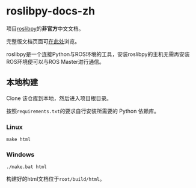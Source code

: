 # roslibpy-docs-zh

项目[roslibpy](https://github.com/gramaziokohler/roslibpy)的**非官方**中文文档。

完整版文档页面可[在此处](https://roslibpy-docs-zh.readthedocs.io/zh/latest/)浏览。

roslibpy是一个连接Python与ROS环境的工具，安装roslibpy的主机无需再安装ROS环境便可以与ROS Master进行通信。

## 本地构建

Clone 该仓库到本地，然后进入项目根目录。

按照`requirements.txt`的要求自行安装所需要的 Python 依赖库。

### Linux

```shell
make html
```

### Windows

```shell
./make.bat html
```

构建好的html文档位于`root/build/html`。